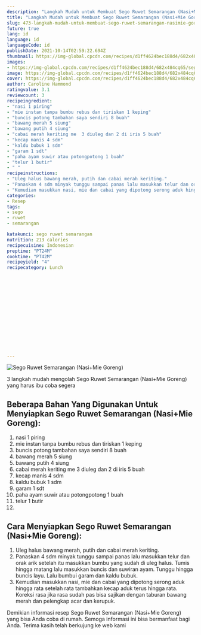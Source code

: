 ```yaml
---
description: "Langkah Mudah untuk Membuat Sego Ruwet Semarangan (Nasi+Mie Goreng) yang Menggugah Selera"
title: "Langkah Mudah untuk Membuat Sego Ruwet Semarangan (Nasi+Mie Goreng) yang Menggugah Selera"
slug: 473-langkah-mudah-untuk-membuat-sego-ruwet-semarangan-nasimie-goreng-yang-menggugah-selera
future: true
lang: id
language: id
languageCode: id
publishDate: 2021-10-14T02:59:22.694Z 
thumbnail: https://img-global.cpcdn.com/recipes/d1ff4624bec188d4/682x484cq65/sego-ruwet-semarangan-nasimie-goreng-foto-resep-utama.webp
images:
- https://img-global.cpcdn.com/recipes/d1ff4624bec188d4/682x484cq65/sego-ruwet-semarangan-nasimie-goreng-foto-resep-utama.webp
image: https://img-global.cpcdn.com/recipes/d1ff4624bec188d4/682x484cq65/sego-ruwet-semarangan-nasimie-goreng-foto-resep-utama.webp
cover: https://img-global.cpcdn.com/recipes/d1ff4624bec188d4/682x484cq65/sego-ruwet-semarangan-nasimie-goreng-foto-resep-utama.webp
author: Caroline Hammond
ratingvalue: 3.1
reviewcount: 3
recipeingredient:
- "nasi 1 piring"
- "mie instan tanpa bumbu rebus dan tiriskan 1 keping"
- "buncis potong tambahan saya sendiri 8 buah"
- "bawang merah 5 siung"
- "bawang putih 4 siung"
- "cabai merah keriting me  3 diuleg dan 2 di iris 5 buah"
- "kecap manis 4 sdm"
- "kaldu bubuk 1 sdm"
- "garam 1 sdt"
- "paha ayam suwir atau potongpotong 1 buah"
- "telur 1 butir"
- " "
recipeinstructions:
- "Uleg halus bawang merah, putih dan cabai merah keriting."
- "Panaskan 4 sdm minyak tunggu sampai panas lalu masukkan telur dan orak arik setelah itu masukkan bumbu yang sudah di uleg halus. Tumis hingga matang lalu masukkan buncis dan suwiran ayam. Tunggu hingga buncis layu. Lalu bumbui garam dan kaldu bubuk."
- "Kemudian masukkan nasi, mie dan cabai yang dipotong serong aduk hingga rata setelah rata tambahkan kecap aduk terus hingga rata. Koreksi rasa jika rasa sudah pas bisa sajikan dengan taburan bawang merah dan pelengkap acar dan kerupuk."
categories:
- Resep
tags:
- sego
- ruwet
- semarangan

katakunci: sego ruwet semarangan 
nutrition: 213 calories
recipecuisine: Indonesian
preptime: "PT24M"
cooktime: "PT42M"
recipeyield: "4"
recipecategory: Lunch


     
    
    
    
    
    
    
    
    
    
    
      
    
---
```



![Sego Ruwet Semarangan (Nasi+Mie Goreng)](https://img-global.cpcdn.com/recipes/d1ff4624bec188d4/682x484cq65/sego-ruwet-semarangan-nasimie-goreng-foto-resep-utama.webp)

3 langkah mudah mengolah  Sego Ruwet Semarangan (Nasi+Mie Goreng) yang harus ibu coba segera

<!--inarticleads1-->

## Beberapa Bahan Yang Digunakan Untuk Menyiapkan Sego Ruwet Semarangan (Nasi+Mie Goreng):

1. nasi 1 piring
1. mie instan tanpa bumbu rebus dan tiriskan 1 keping
1. buncis potong tambahan saya sendiri 8 buah
1. bawang merah 5 siung
1. bawang putih 4 siung
1. cabai merah keriting me  3 diuleg dan 2 di iris 5 buah
1. kecap manis 4 sdm
1. kaldu bubuk 1 sdm
1. garam 1 sdt
1. paha ayam suwir atau potongpotong 1 buah
1. telur 1 butir
1.  



<!--inarticleads2-->

## Cara Menyiapkan Sego Ruwet Semarangan (Nasi+Mie Goreng):

1. Uleg halus bawang merah, putih dan cabai merah keriting.
1. Panaskan 4 sdm minyak tunggu sampai panas lalu masukkan telur dan orak arik setelah itu masukkan bumbu yang sudah di uleg halus. Tumis hingga matang lalu masukkan buncis dan suwiran ayam. Tunggu hingga buncis layu. Lalu bumbui garam dan kaldu bubuk.
1. Kemudian masukkan nasi, mie dan cabai yang dipotong serong aduk hingga rata setelah rata tambahkan kecap aduk terus hingga rata. Koreksi rasa jika rasa sudah pas bisa sajikan dengan taburan bawang merah dan pelengkap acar dan kerupuk.




Demikian informasi  resep Sego Ruwet Semarangan (Nasi+Mie Goreng)   yang bisa Anda coba di rumah. Semoga informasi ini bisa bermanfaat bagi Anda. Terima kasih telah berkujung ke web kami
